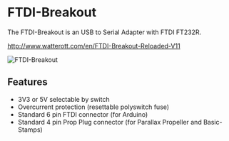 # FTDI-Breakout
The FTDI-Breakout is an USB to Serial Adapter with FTDI FT232R.

<http://www.watterott.com/en/FTDI-Breakout-Reloaded-V11>

![FTDI-Breakout](https://raw.github.com/watterott/FTDI-Breakout/master/img/ftdi-breakout.jpg)

## Features
 * 3V3 or 5V selectable by switch
 * Overcurrent protection (resettable polyswitch fuse)
 * Standard 6 pin FTDI connector (for Arduino)
 * Standard 4 pin Prop Plug connector (for Parallax Propeller and Basic-Stamps)
